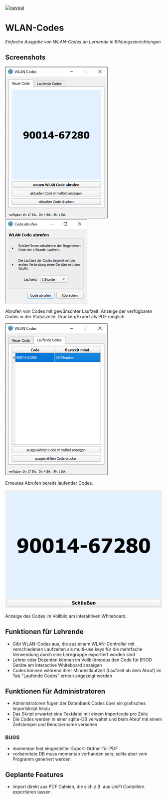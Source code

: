 [![paypal](https://www.paypalobjects.com/de_DE/DE/i/btn/btn_donateCC_LG.gif)](https://www.paypal.com/donate?hosted_button_id=8KZ7YQRXBLJD8)
# WLAN-Codes

*Einfache Ausgabe von WLAN-Codes an Lernende in Bildungseinrichtungen*

## Screenshots
  
![Image](./images/mainwindow.PNG)
![Image](./images/code_abrufen.PNG)  

Abrufen von Codes mit gewünschter Laufzeit. Anzeige der verfügbaren Codes in der Statuszeile. Drucken/Export als PDF möglich.

![Image](./images/laufende_codes.PNG)

Erneutes Abrufen bereits laufender Codes.

![Image](./images/vollbild.PNG)

Anzeige des Codes im Vollbild am interaktiven Whiteboard.

## Funktionen für Lehrende
- Gibt WLAN-Codes aus, die aus einem WLAN-Controller mit verschiedenen Laufzeiten als multi-use keys für die mehrfache Verwendung durch eine Lerngruppe exportiert worden sind
- Lehrer oder Dozenten können im Vollbildmodus den Code für BYOD Geräte am Interactive Whiteboard anzeigen
- Codes können während ihrer Mindestlaufzeit (Laufzeit ab dem Abruf) im Tab "Laufende Codes" erneut angezeigt werden

## Funktionen für Administratoren
- Administratoren fügen der Datenbank Codes über ein grafisches Importskript hinzu
- Das Skript erwartet eine Textdatei mit einem Importcode pro Zeile
- Die Codes werden in einer sqlite-DB verwaltet und beim Abruf mit einem Zeitstempel und Benutzername versehen

### BUGS
- momentan fest eingestellter Export-Ordner für PDF
- vorbereitete DB muss momentan vorhanden sein, sollte aber vom Programm generiert werden

## Geplante Features
- Import direkt aus PDF Dateien, die sich z.B. aus UniFi Contollern exportieren lassen
